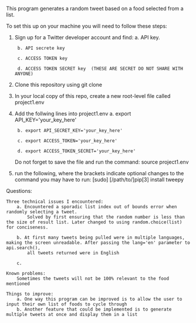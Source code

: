 This program generates a random tweet based on a food selected from a list.

To set this up on your machine you will need to follow these steps:

1. Sign up for a Twitter developer account and find:
        a. API key.      

        b. API secrete key
        
        c. ACCESS TOKEN key
        
        d. ACCESS TOKEN SECRET key  (THESE ARE SECRET DO NOT SHARE WITH ANYONE)
        
2. Clone this repository using git clone
3. In your local copy of this repo, create a new root-level file called project1.env
4. Add the follwing lines into project1.env
        a. export API_KEY='your_key_here'

        b. export API_SECRET_KEY='your_key_here'
        
        c. export ACCESS_TOKEN='your_key_here'
    
        d. export ACCESS_TOKEN_SECRET='your_key_here'
        
    Do not forget to save the file and run the command: source project1.env
    
5. run the following, where the brackets indicate optional changes to the command you may have to run:
    [sudo] [/path/to/]pip[3] install tweepy


Questions:

    Three technical issues I encountered:
        a. Encountered a sporadic list index out of bounds error when randomly selecting a tweet. 
            Solved by first ensuring that the random number is less than the size of result list. Later changed to using random.choice(list) for conciseness.
        
        b. At first many tweets being pulled were in multiple languages, making the screen unreadable. After passing the lang='en' parameter to api.search(), 
            all tweets returned were in English
        
        c. 
        
    Known problems:
        Sometimes the tweets will not be 100% relevant to the food mentioned
        
    Things to improve:
        a. One way this program can be improved is to allow the user to input their own list of foods to cycle through
        b. Another feature that could be implemented is to generate multiple tweets at once and display them in a list